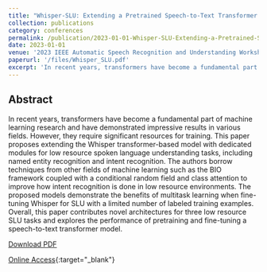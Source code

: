 ```yaml
---
title: "Whisper-SLU: Extending a Pretrained Speech-to-Text Transformer for Low Resource Spoken Language Understanding"
collection: publications
category: conferences
permalink: /publication/2023-01-01-Whisper-SLU-Extending-a-Pretrained-Speech-to-Text-Transformer-for-Low-Resource-Spoken-Language-Understanding
date: 2023-01-01
venue: '2023 IEEE Automatic Speech Recognition and Understanding Workshop (ASRU)'
paperurl: '/files/Whisper_SLU.pdf'
excerpt: 'In recent years, transformers have become a fundamental part of machine learning research and have demonstrated impressive results in various fields. However, they require significant resources for training. This paper proposes extending the Whisper transformer-based model with dedicated modules for low resource spoken language understanding tasks, including named entity recognition and intent recognition. The authors borrow techniques from other fields of machine learning such as the BIO framework coupled with a conditional random field and class attention to improve how intent recognition is done in low resource environments. The proposed models demonstrate the benefits of multitask learning when fine-tuning Whisper for SLU with a limited number of labeled training examples. Overall, this paper contributes novel architectures for three low resource SLU tasks and explores the performance of pretraining and fine-tuning a speech-to-text transformer model.'
---
```


## Abstract
In recent years, transformers have become a fundamental part of machine learning research and have demonstrated impressive results in various fields. However, they require significant resources for training. This paper proposes extending the Whisper transformer-based model with dedicated modules for low resource spoken language understanding tasks, including named entity recognition and intent recognition. The authors borrow techniques from other fields of machine learning such as the BIO framework coupled with a conditional random field and class attention to improve how intent recognition is done in low resource environments. The proposed models demonstrate the benefits of multitask learning when fine-tuning Whisper for SLU with a limited number of labeled training examples. Overall, this paper contributes novel architectures for three low resource SLU tasks and explores the performance of pretraining and fine-tuning a speech-to-text transformer model.

[Download PDF](/files/Whisper_SLU.pdf)

[Online Access](https://ieeexplore.ieee.org/document/10389786){:target="_blank"}
